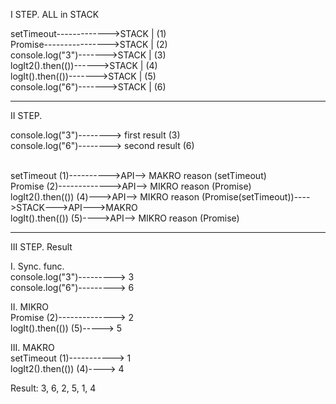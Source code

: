 I STEP. ALL in STACK

 setTimeout------------->STACK | (1)  <br>
 Promise---------------->STACK | (2)  <br>
 console.log("3")------->STACK | (3)   <br>
 logIt2().then(())------>STACK | (4)  <br>
 logIt().then(())------->STACK | (5)  <br>
 console.log("6")------->STACK | (6)  <br>

---

II STEP.  <br>

console.log("3")--------> first result (3)  <br>
console.log("6")--------> second result (6)  <br>
<br>

setTimeout (1)---------->API--> MAKRO reason (setTimeout)  <br>
Promise (2)------------->API--> MIKRO reason (Promise)  <br>
logIt2().then(()) (4)--->API--> MIKRO reason (Promise(setTimeout))---->STACK--->API--->MAKRO  <br>
logIt().then(()) (5)---->API--> MIKRO reason (Promise)  <br>

---

III STEP. Result  <br>

I. Sync. func. <br>
console.log("3")---------> 3  <br>
console.log("6")---------> 6  <br>

II. MIKRO   <br>
Promise (2)--------------> 2  <br>
logIt().then(()) (5)-----> 5  <br>

III. MAKRO  <br>
setTimeout (1)-----------> 1  <br>
logIt2().then(()) (4)----> 4  <br>


Result: 3, 6, 2, 5, 1, 4
